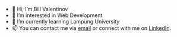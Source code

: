 - 👋 Hi, I’m Bill Valentinov
- 👀 I’m interested in Web Development
- 🌱 I’m currently learning Lampung University
- 📫 You can contact me via [email](mailto:valentinovbill0@gmail.com) or connect with me on [LinkedIn](https://www.linkedin.com/in/bill-valentinov-42a8a4250).

<!---
valentinov8060/valentinov8060 is a ✨ special ✨ repository because its `README.md` (this file) appears on your GitHub profile.
You can click the Preview link to take a look at your changes.
--->
